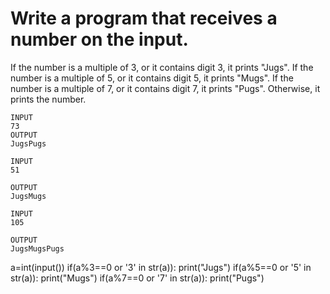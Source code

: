 # Write a program that receives a number on the input.

If the number is a multiple of 3, or it contains digit 3, it prints "Jugs". 
If the number is a multiple of 5, or it contains digit 5, it prints "Mugs".
If the number is a multiple of 7, or it contains digit 7, it prints "Pugs".
Otherwise, it prints the number.
~~~
INPUT 
73 
OUTPUT
JugsPugs
~~~
~~~
INPUT 
51  

OUTPUT
JugsMugs
~~~
~~~
INPUT 
105

OUTPUT 
JugsMugsPugs
~~~
a=int(input())
if(a%3==0 or '3' in str(a)):
  print("Jugs")
if(a%5==0 or '5' in str(a)):
  print("Mugs")
if(a%7==0 or '7' in str(a)):
  print("Pugs")
